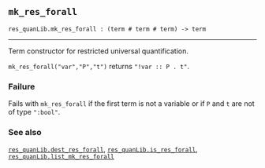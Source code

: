 ## `mk_res_forall`

``` hol4
res_quanLib.mk_res_forall : (term # term # term) -> term
```

------------------------------------------------------------------------

Term constructor for restricted universal quantification.

`mk_res_forall("var","P","t")` returns `"!var :: P . t"`.

### Failure

Fails with `mk_res_forall` if the first term is not a variable or if `P`
and `t` are not of type `":bool"`.

### See also

[`res_quanLib.dest_res_forall`](#res_quanLib.dest_res_forall),
[`res_quanLib.is_res_forall`](#res_quanLib.is_res_forall),
[`res_quanLib.list_mk_res_forall`](#res_quanLib.list_mk_res_forall)
